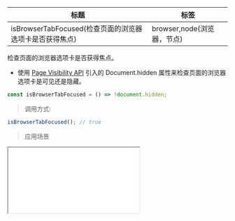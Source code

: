 |  标题   | 标签  |
|  ----  | ----  |
| isBrowserTabFocused(检查页面的浏览器选项卡是否获得焦点) | browser,node(浏览器，节点) |

检查页面的浏览器选项卡是否获得焦点。

* 使用 [Page Visibility API](https://developer.mozilla.org/en-US/docs/Web/API/Page_Visibility_API) 引入的 Document.hidden 属性来检查页面的浏览器选项卡是可见还是隐藏。

```js
const isBrowserTabFocused = () => !document.hidden;
```

> 调用方式:

```js
isBrowserTabFocused(); // true
```

> 应用场景

<iframe src="codes/javascript/html/isBrowserTabFocused.html"></iframe>







